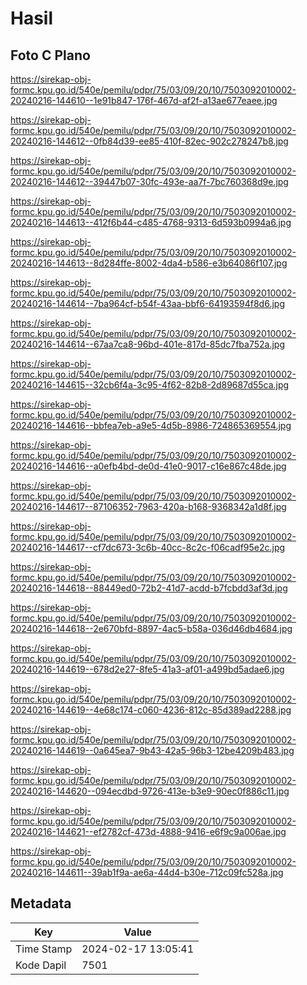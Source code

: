 # Hasil

## Foto C Plano

https://sirekap-obj-formc.kpu.go.id/540e/pemilu/pdpr/75/03/09/20/10/7503092010002-20240216-144610--1e91b847-176f-467d-af2f-a13ae677eaee.jpg

https://sirekap-obj-formc.kpu.go.id/540e/pemilu/pdpr/75/03/09/20/10/7503092010002-20240216-144612--0fb84d39-ee85-410f-82ec-902c278247b8.jpg

https://sirekap-obj-formc.kpu.go.id/540e/pemilu/pdpr/75/03/09/20/10/7503092010002-20240216-144612--39447b07-30fc-493e-aa7f-7bc760368d9e.jpg

https://sirekap-obj-formc.kpu.go.id/540e/pemilu/pdpr/75/03/09/20/10/7503092010002-20240216-144613--412f6b44-c485-4768-9313-6d593b0994a6.jpg

https://sirekap-obj-formc.kpu.go.id/540e/pemilu/pdpr/75/03/09/20/10/7503092010002-20240216-144613--8d284ffe-8002-4da4-b586-e3b64086f107.jpg

https://sirekap-obj-formc.kpu.go.id/540e/pemilu/pdpr/75/03/09/20/10/7503092010002-20240216-144614--7ba964cf-b54f-43aa-bbf6-64193594f8d6.jpg

https://sirekap-obj-formc.kpu.go.id/540e/pemilu/pdpr/75/03/09/20/10/7503092010002-20240216-144614--67aa7ca8-96bd-401e-817d-85dc7fba752a.jpg

https://sirekap-obj-formc.kpu.go.id/540e/pemilu/pdpr/75/03/09/20/10/7503092010002-20240216-144615--32cb6f4a-3c95-4f62-82b8-2d89687d55ca.jpg

https://sirekap-obj-formc.kpu.go.id/540e/pemilu/pdpr/75/03/09/20/10/7503092010002-20240216-144616--bbfea7eb-a9e5-4d5b-8986-724865369554.jpg

https://sirekap-obj-formc.kpu.go.id/540e/pemilu/pdpr/75/03/09/20/10/7503092010002-20240216-144616--a0efb4bd-de0d-41e0-9017-c16e867c48de.jpg

https://sirekap-obj-formc.kpu.go.id/540e/pemilu/pdpr/75/03/09/20/10/7503092010002-20240216-144617--87106352-7963-420a-b168-9368342a1d8f.jpg

https://sirekap-obj-formc.kpu.go.id/540e/pemilu/pdpr/75/03/09/20/10/7503092010002-20240216-144617--cf7dc673-3c6b-40cc-8c2c-f06cadf95e2c.jpg

https://sirekap-obj-formc.kpu.go.id/540e/pemilu/pdpr/75/03/09/20/10/7503092010002-20240216-144618--88449ed0-72b2-41d7-acdd-b7fcbdd3af3d.jpg

https://sirekap-obj-formc.kpu.go.id/540e/pemilu/pdpr/75/03/09/20/10/7503092010002-20240216-144618--2e670bfd-8897-4ac5-b58a-036d46db4684.jpg

https://sirekap-obj-formc.kpu.go.id/540e/pemilu/pdpr/75/03/09/20/10/7503092010002-20240216-144619--678d2e27-8fe5-41a3-af01-a499bd5adae6.jpg

https://sirekap-obj-formc.kpu.go.id/540e/pemilu/pdpr/75/03/09/20/10/7503092010002-20240216-144619--4e68c174-c060-4236-812c-85d389ad2288.jpg

https://sirekap-obj-formc.kpu.go.id/540e/pemilu/pdpr/75/03/09/20/10/7503092010002-20240216-144619--0a645ea7-9b43-42a5-96b3-12be4209b483.jpg

https://sirekap-obj-formc.kpu.go.id/540e/pemilu/pdpr/75/03/09/20/10/7503092010002-20240216-144620--094ecdbd-9726-413e-b3e9-90ec0f886c11.jpg

https://sirekap-obj-formc.kpu.go.id/540e/pemilu/pdpr/75/03/09/20/10/7503092010002-20240216-144621--ef2782cf-473d-4888-9416-e6f9c9a006ae.jpg

https://sirekap-obj-formc.kpu.go.id/540e/pemilu/pdpr/75/03/09/20/10/7503092010002-20240216-144611--39ab1f9a-ae6a-44d4-b30e-712c09fc528a.jpg


## Metadata

| Key        | Value               |
| ---------- | ------------------- |
| Time Stamp | 2024-02-17 13:05:41 |
| Kode Dapil | 7501                |



